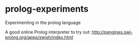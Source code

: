 # prolog-experiments
Experimenting in the prolog language

A good online Prolog interpreter to try out:
http://pengines.swi-prolog.org/apps/swish/index.html
